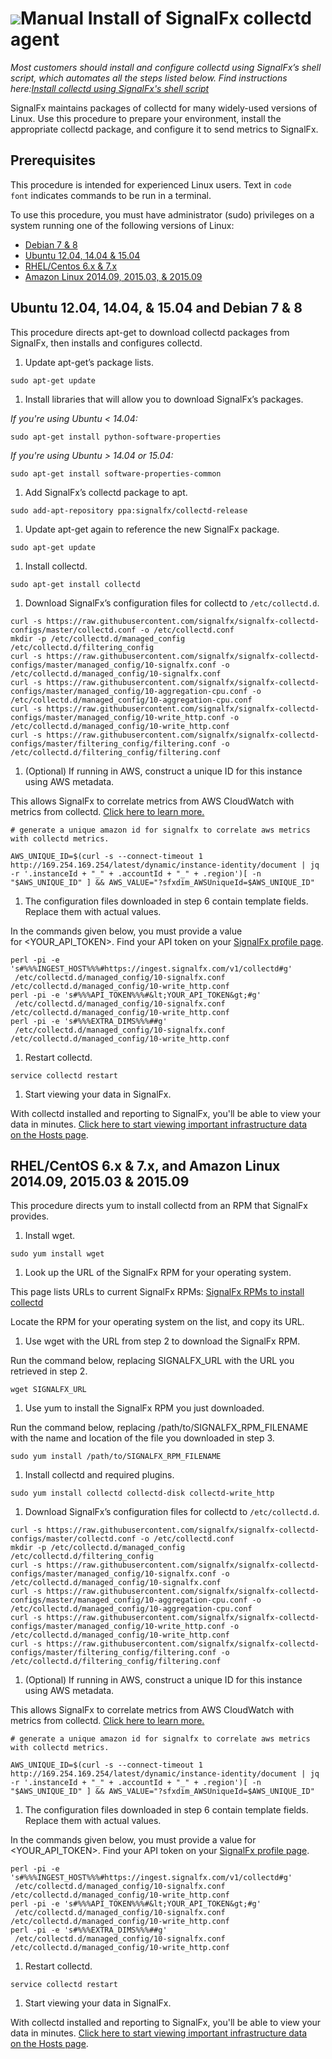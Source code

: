 # ![](https://github.com/signalfx/integrations/blob/master/collectd/img/integrations_collectd.png)Manual Install of SignalFx collectd agent

_Most customers should install and configure collectd using SignalFx’s shell script, which automates all the steps listed below. Find instructions here:[Install collectd using SignalFx's shell script](https://support.signalfx.com/hc/en-us/articles/205983375-Install-collectd-using-SignalFx-s-shell-script)_

SignalFx maintains packages of collectd for many widely-used versions of Linux. Use this procedure to prepare your environment, install the appropriate collectd package, and configure it to send metrics to SignalFx.

## Prerequisites

This procedure is intended for experienced Linux users. Text in `code font` indicates commands to be run in a terminal. 

To use this procedure, you must have administrator (sudo) privileges on a system running one of the following versions of Linux:

- [Debian 7 & 8](https://support.signalfx.com/hc/en-us/articles/205147119-Step-by-step-Install-collectd-using-SignalFx-packages#ubuntu)
- [Ubuntu 12.04, 14.04 & 15.04](https://support.signalfx.com/hc/en-us/articles/205147119-Step-by-step-Install-collectd-using-SignalFx-packages#ubuntu)
- [RHEL/Centos 6.x & 7.x](https://support.signalfx.com/hc/en-us/articles/205147119-Step-by-step-Install-collectd-using-SignalFx-packages#centos)
- [Amazon Linux 2014.09, 2015.03, & 2015.09](https://support.signalfx.com/hc/en-us/articles/205147119-Step-by-step-Install-collectd-using-SignalFx-packages#centos) 

## Ubuntu 12.04, 14.04, & 15.04 and Debian 7 & 8

This procedure directs apt-get to download collectd packages from SignalFx, then installs and configures collectd.

1. Update apt-get’s package lists.
 ```
 sudo apt-get update
 ```
1. Install libraries that will allow you to download SignalFx’s packages.

 _If you're using Ubuntu &lt; 14.04:_
 ```
 sudo apt-get install python-software-properties
 ```
 _If you're using Ubuntu &gt; 14.04 or 15.04:_
 ```
 sudo apt-get install software-properties-common
 ```
1. Add SignalFx’s collectd package to apt.
 ```
 sudo add-apt-repository ppa:signalfx/collectd-release
 ```
1. Update apt-get again to reference the new SignalFx package.
 ```
 sudo apt-get update
 ```
1. Install collectd.
 ```
 sudo apt-get install collectd
 ```
1. Download SignalFx’s configuration files for collectd to `/etc/collectd.d`.

 ```
 curl -s https://raw.githubusercontent.com/signalfx/signalfx-collectd-configs/master/collectd.conf -o /etc/collectd.conf  
 mkdir -p /etc/collectd.d/managed_config /etc/collectd.d/filtering_config  
 curl -s https://raw.githubusercontent.com/signalfx/signalfx-collectd-configs/master/managed_config/10-signalfx.conf -o /etc/collectd.d/managed_config/10-signalfx.conf  
 curl -s https://raw.githubusercontent.com/signalfx/signalfx-collectd-configs/master/managed_config/10-aggregation-cpu.conf -o /etc/collectd.d/managed_config/10-aggregation-cpu.conf  
 curl -s https://raw.githubusercontent.com/signalfx/signalfx-collectd-configs/master/managed_config/10-write_http.conf -o /etc/collectd.d/managed_config/10-write_http.conf  
 curl -s https://raw.githubusercontent.com/signalfx/signalfx-collectd-configs/master/filtering_config/filtering.conf -o /etc/collectd.d/filtering_config/filtering.conf
 ```

1. (Optional) If running in AWS, construct a unique ID for this instance using AWS metadata.

 This allows SignalFx to correlate metrics from AWS CloudWatch with metrics from collectd. [Click here to learn more.](http://docs.aws.amazon.com/AWSEC2/latest/UserGuide/ec2-instance-metadata.html#instancedata-dynamic-data-retrieval)
 ```
 # generate a unique amazon id for signalfx to correlate aws metrics with collectd metrics.

 AWS_UNIQUE_ID=$(curl -s --connect-timeout 1 http://169.254.169.254/latest/dynamic/instance-identity/document | jq -r '.instanceId + "_" + .accountId + "_" + .region')[ -n "$AWS_UNIQUE_ID" ] && AWS_VALUE="?sfxdim_AWSUniqueId=$AWS_UNIQUE_ID"
 ```
1. The configuration files downloaded in step 6 contain template fields. Replace them with actual values.

 In the commands given below, you must provide a value for &lt;YOUR_API_TOKEN&gt;. Find your API token on your [SignalFx profile page](https://app.signalfx.com/#/myprofile).
 ```
 perl -pi -e 's#%%%INGEST_HOST%%%#https://ingest.signalfx.com/v1/collectd#g'  /etc/collectd.d/managed_config/10-signalfx.conf /etc/collectd.d/managed_config/10-write_http.conf  
 perl -pi -e 's#%%%API_TOKEN%%%#&lt;YOUR_API_TOKEN&gt;#g'  /etc/collectd.d/managed_config/10-signalfx.conf /etc/collectd.d/managed_config/10-write_http.conf  
 perl -pi -e 's#%%%EXTRA_DIMS%%%##g'  /etc/collectd.d/managed_config/10-signalfx.conf /etc/collectd.d/managed_config/10-write_http.conf
 ```
1. Restart collectd.
 ```
 service collectd restart
 ```
1. Start viewing your data in SignalFx.

 With collectd installed and reporting to SignalFx, you'll be able to view your data in minutes. [Click here to start viewing important infrastructure data on the Hosts page](https://app.signalfx.com/#/hosts/). 

## RHEL/CentOS 6.x & 7.x, and Amazon Linux 2014.09, 2015.03 & 2015.09

This procedure directs yum to install collectd from an RPM that SignalFx provides.

1. Install wget.
 ```
 sudo yum install wget
 ```
1. Look up the URL of the SignalFx RPM for your operating system.

 This page lists URLs to current SignalFx RPMs: [SignalFx RPMs to install collectd](https://support.signalfx.com/hc/en-us/articles/205066479) 

 Locate the RPM for your operating system on the list, and copy its URL.

1. Use wget with the URL from step 2 to download the SignalFx RPM.

 Run the command below, replacing SIGNALFX_URL with the URL you retrieved in step 2.
 ```
 wget SIGNALFX_URL
 ```
1. Use yum to install the SignalFx RPM you just downloaded.

 Run the command below, replacing /path/to/SIGNALFX_RPM_FILENAME with the name and location of the file you downloaded in step 3. 
 ```
 sudo yum install /path/to/SIGNALFX_RPM_FILENAME
 ```
1. Install collectd and required plugins.
 ```
 sudo yum install collectd collectd-disk collectd-write_http
 ```
1. Download SignalFx’s configuration files for collectd to `/etc/collectd.d`.
 ```
 curl -s https://raw.githubusercontent.com/signalfx/signalfx-collectd-configs/master/collectd.conf -o /etc/collectd.conf  
 mkdir -p /etc/collectd.d/managed_config /etc/collectd.d/filtering_config  
 curl -s https://raw.githubusercontent.com/signalfx/signalfx-collectd-configs/master/managed_config/10-signalfx.conf -o /etc/collectd.d/managed_config/10-signalfx.conf  
 curl -s https://raw.githubusercontent.com/signalfx/signalfx-collectd-configs/master/managed_config/10-aggregation-cpu.conf -o /etc/collectd.d/managed_config/10-aggregation-cpu.conf  
 curl -s https://raw.githubusercontent.com/signalfx/signalfx-collectd-configs/master/managed_config/10-write_http.conf -o /etc/collectd.d/managed_config/10-write_http.conf  
 curl -s https://raw.githubusercontent.com/signalfx/signalfx-collectd-configs/master/filtering_config/filtering.conf -o /etc/collectd.d/filtering_config/filtering.conf
 ```
1. (Optional) If running in AWS, construct a unique ID for this instance using AWS metadata.

 This allows SignalFx to correlate metrics from AWS CloudWatch with metrics from collectd. [Click here to learn more.](http://docs.aws.amazon.com/AWSEC2/latest/UserGuide/ec2-instance-metadata.html#instancedata-dynamic-data-retrieval)
 ```
 # generate a unique amazon id for signalfx to correlate aws metrics with collectd metrics.

 AWS_UNIQUE_ID=$(curl -s --connect-timeout 1 http://169.254.169.254/latest/dynamic/instance-identity/document | jq -r '.instanceId + "_" + .accountId + "_" + .region')[ -n "$AWS_UNIQUE_ID" ] && AWS_VALUE="?sfxdim_AWSUniqueId=$AWS_UNIQUE_ID"
 ```
1. The configuration files downloaded in step 6 contain template fields. Replace them with actual values.

 In the commands given below, you must provide a value for &lt;YOUR_API_TOKEN&gt;. Find your API token on your [SignalFx profile page](https://app.signalfx.com/#/myprofile).
 ```
 perl -pi -e 's#%%%INGEST_HOST%%%#https://ingest.signalfx.com/v1/collectd#g'  /etc/collectd.d/managed_config/10-signalfx.conf /etc/collectd.d/managed_config/10-write_http.conf  
 perl -pi -e 's#%%%API_TOKEN%%%#&lt;YOUR_API_TOKEN&gt;#g'  /etc/collectd.d/managed_config/10-signalfx.conf /etc/collectd.d/managed_config/10-write_http.conf  
 perl -pi -e 's#%%%EXTRA_DIMS%%%##g'  /etc/collectd.d/managed_config/10-signalfx.conf /etc/collectd.d/managed_config/10-write_http.conf
 ```
1. Restart collectd.
 ```
 service collectd restart
 ```
1. Start viewing your data in SignalFx.

 With collectd installed and reporting to SignalFx, you'll be able to view your data in minutes. [Click here to start viewing important infrastructure data on the Hosts page](https://app.signalfx.com/#/hosts/). 
